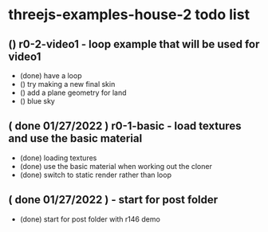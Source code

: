 # threejs-examples-house-2 todo list

## () r0-2-video1 - loop example that will be used for video1
* (done) have a loop
* () try making a new final skin
* () add a plane geometry for land
* () blue sky

## ( done 01/27/2022 ) r0-1-basic - load textures and use the basic material
* (done) loading textures
* (done) use the basic material when working out the cloner
* (done) switch to static render rather than loop

## ( done 01/27/2022 ) - start for post folder
* (done) start for post folder with r146 demo
